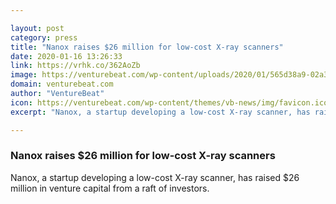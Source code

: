 ```yaml
---

layout: post
category: press
title: "Nanox raises $26 million for low-cost X-ray scanners"
date: 2020-01-16 13:26:33
link: https://vrhk.co/362AoZb
image: https://venturebeat.com/wp-content/uploads/2020/01/565d38a9-02a3-4ac9-9e24-fee9c3b9094a-e1579032983901.png?w=1200&strip=all
domain: venturebeat.com
author: "VentureBeat"
icon: https://venturebeat.com/wp-content/themes/vb-news/img/favicon.ico
excerpt: "Nanox, a startup developing a low-cost X-ray scanner, has raised $26 million in venture capital from a raft of investors."

---
```


### Nanox raises $26 million for low-cost X-ray scanners

Nanox, a startup developing a low-cost X-ray scanner, has raised $26 million in venture capital from a raft of investors.